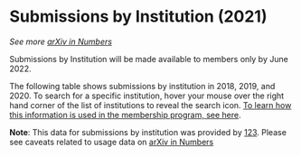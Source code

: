 # Submissions by Institution (2021)

_See more [arXiv in Numbers](/about/reports/2021_usage)_

Submissions by Institution will be made available to members only by June 2022.

The following table shows submissions by institution in 2018, 2019, and 2020. To search for a specific institution, hover your mouse over the right hand corner of the list of institutions to reveal the search icon. [To learn how this information is used in the membership program, see here](/about/membership).

**Note**: This data for submissions by institution was provided by [123](123). Please see caveats related to usage data on [arXiv in Numbers](/about/reports/2021_usage)

<script type='text/javascript' src='https://tableau.cornell.edu/javascripts/api/viz_v1.js'></script>
<div class='tableauPlaceholder' style='width: 842px; height: 599px;'>
  <object class='tableauViz' width='842' height='599' style='display:none;'>
  <param name='host_url' value='https%3A%2F%2Ftableau.cornell.edu%2F' />
  <param name='embed_code_version' value='3' />
  <param name='site_root' value='&#47;t&#47;PublicContent' />
  <param name='name' value='submissions22&#47;AverageAnnualSubmissions2019-2021' />
  <param name='tabs' value='no' />
  <param name='toolbar' value='yes' />
  <param name='showAppBanner' value='false' />
  </object>
</div>
